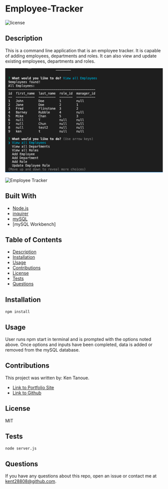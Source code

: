 # Employee-Tracker

![license](https://img.shields.io/badge/license-MIT-blue.svg) 

## Description

This is a command line application that is an employee tracker.  It is capable of adding employees, departments and roles.
It can also view and update existing employees, departments and roles.

![Employee Tracker](https://github.com/kent28808/Employee-Tracker/blob/main/Assets/Photo1.png)


![Employee Tracker](https://github.com/kent28808/Employee-Tracker/blob/main/Assets/EmployeeTracker.gif)

## Built With

* [Node.js](https://nodejs.org/en/)
* [inquirer](https://www.npmjs.com/package/inquirer)
* [mySQL](https://www.npmjs.com/package/mysql#performing-queries)
* [mySQL Workbench]


## Table of Contents

* [Description](#description)
* [Installation](#installation)
* [Usage](#usage)
* [Contributions](#contributions)
* [License](#license)
* [Tests](#tests)
* [Questions](#questions)

## Installation

```
npm install
```

## Usage 

User runs npm start in terminal and is prompted with the options noted above.  Once options and inputs have been completed, data is added or removed from the mySQL database.

## Contributions

This project was written by: Ken Tanoue.
- [Link to Portfolio Site](https://kent28808.github.io/KT-Portfolio/)
- [Link to Github](https://github.com/kent28808/)

   
## License

MIT

## Tests

```
node server.js
```

## Questions



If you have any questions about this repo, open an issue or contact me at kent28808@github.com.
